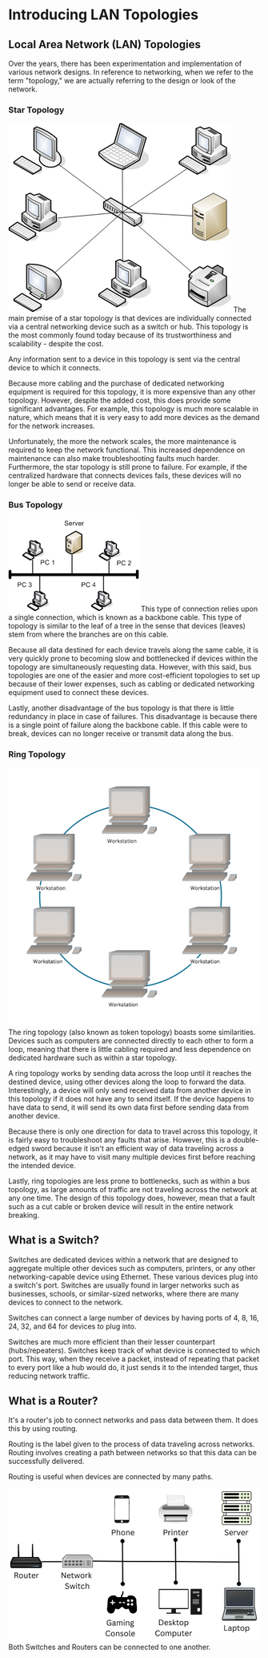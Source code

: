 # Introducing LAN Topologies

## Local Area Network (LAN) Topologies
Over the years, there has been experimentation and implementation of various network designs. In reference to networking, when we refer to the term "topology," we are actually referring to the design or look of the network.

### Star Topology
![Star Topology img](./images/star_topology.png)
The main premise of a star topology is that devices are individually connected via a central networking device such as a switch or hub. This topology is the most commonly found today because of its trustworthiness and scalability - despite the cost.

Any information sent to a device in this topology is sent via the central device to which it connects.

Because more cabling and the purchase of dedicated networking equipment is required for this topology, it is more expensive than any other topology. However, despite the added cost, this does provide some significant advantages. For example, this topology is much more scalable in nature, which means that it is very easy to add more devices as the demand for the network increases.

Unfortunately, the more the network scales, the more maintenance is required to keep the network functional. This increased dependence on maintenance can also make troubleshooting faults much harder. Furthermore, the star topology is still prone to failure. For example, if the centralized hardware that connects devices fails, these devices will no longer be able to send or receive data.

### Bus Topology
![Bus Topology img](./images/bus_topology.jpg)
This type of connection relies upon a single connection, which is known as a backbone cable. This type of topology is similar to the leaf of a tree in the sense that devices (leaves) stem from where the branches are on this cable.

Because all data destined for each device travels along the same cable, it is very quickly prone to becoming slow and bottlenecked if devices within the topology are simultaneously requesting data. However, with this said, bus topologies are one of the easier and more cost-efficient topologies to set up because of their lower expenses, such as cabling or dedicated networking equipment used to connect these devices.

Lastly, another disadvantage of the bus topology is that there is little redundancy in place in case of failures. This disadvantage is because there is a single point of failure along the backbone cable. If this cable were to break, devices can no longer receive or transmit data along the bus.

### Ring Topology
![Ring Topology img](./images/ring_topology.png)
The ring topology (also known as token topology) boasts some similarities. Devices such as computers are connected directly to each other to form a loop, meaning that there is little cabling required and less dependence on dedicated hardware such as within a star topology.

A ring topology works by sending data across the loop until it reaches the destined device, using other devices along the loop to forward the data. Interestingly, a device will only send received data from another device in this topology if it does not have any to send itself. If the device happens to have data to send, it will send its own data first before sending data from another device.

Because there is only one direction for data to travel across this topology, it is fairly easy to troubleshoot any faults that arise. However, this is a double-edged sword because it isn't an efficient way of data traveling across a network, as it may have to visit many multiple devices first before reaching the intended device.

Lastly, ring topologies are less prone to bottlenecks, such as within a bus topology, as large amounts of traffic are not traveling across the network at any one time. The design of this topology does, however, mean that a fault such as a cut cable or broken device will result in the entire network breaking.

## What is a Switch?
Switches are dedicated devices within a network that are designed to aggregate multiple other devices such as computers, printers, or any other networking-capable device using Ethernet. These various devices plug into a switch's port. Switches are usually found in larger networks such as businesses, schools, or similar-sized networks, where there are many devices to connect to the network.

Switches can connect a large number of devices by having ports of 4, 8, 16, 24, 32, and 64 for devices to plug into.

Switches are much more efficient than their lesser counterpart (hubs/repeaters). Switches keep track of what device is connected to which port. This way, when they receive a packet, instead of repeating that packet to every port like a hub would do, it just sends it to the intended target, thus reducing network traffic.

## What is a Router?
It's a router's job to connect networks and pass data between them. It does this by using routing.

Routing is the label given to the process of data traveling across networks. Routing involves creating a path between networks so that this data can be successfully delivered.

Routing is useful when devices are connected by many paths.

![switch](./images/switch.png)
Both Switches and Routers can be connected to one another.
